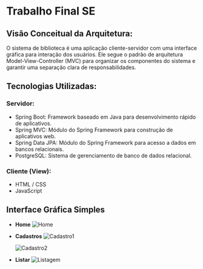 # Trabalho Final SE

## Visão Conceitual da Arquitetura:
O sistema de biblioteca é uma aplicação cliente-servidor com uma interface gráfica para interação dos usuários. Ele segue o padrão de arquitetura Model-View-Controller (MVC) para organizar os componentes do sistema e garantir uma separação clara de responsabilidades.

## Tecnologias Utilizadas:
### Servidor:
- Spring Boot: Framework baseado em Java para desenvolvimento rápido de aplicativos.
- Spring MVC: Módulo do Spring Framework para construção de aplicativos web.
- Spring Data JPA: Módulo do Spring Framework para acesso a dados em bancos relacionais.
- PostgreSQL: Sistema de gerenciamento de banco de dados relacional.
### Cliente (View):
- HTML / CSS
- JavaScript

## Interface Gráfica Simples
- **Home**
  ![Home](https://github.com/olucasz/BibliotecaFinal/assets/96064859/faac2981-b939-4268-8f83-160e5e5822a6)
  
- **Cadastros**
  ![Cadastro1](![cadastro1](https://github.com/olucasz/BibliotecaFinal/assets/96064859/170e2525-50de-4fa2-a198-d07b68b180e2))
  
  ![Cadastro2](![cadastro2](https://github.com/olucasz/BibliotecaFinal/assets/96064859/9211c787-4c60-4636-87a8-0493fb584d43))
  
- **Listar**
  ![Listagem](![lista](https://github.com/olucasz/BibliotecaFinal/assets/96064859/6d46d357-5738-4d2c-9d83-332649c8f7aa))
